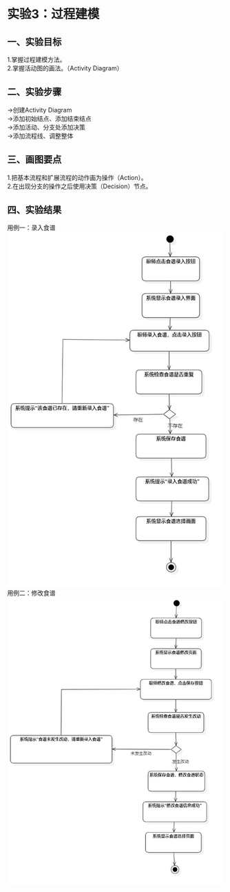 # 实验3：过程建模 
## 一、实验目标
1.掌握过程建模方法。  
2.掌握活动图的画法。（Activity Diagram）
## 二、实验步骤
->创建Activity Diagram  
->添加初始结点、添加结束结点  
->添加活动、分支处添加决策  
->添加流程线、调整整体  
## 三、画图要点
1.把基本流程和扩展流程的动作画为操作（Action）。  
2.在出现分支的操作之后使用决策（Decision）节点。
## 四、实验结果
用例一：录入食谱  
![lab03](./lab03_1.jpg)  
用例二：修改食谱  
![lab03](./lab03_2.jpg)  
